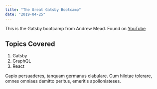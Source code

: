 ```yaml
---
title: "The Great Gatsby Bootcamp"
date: "2019-04-25"
---
```


This is the Gatsby bootcamp from Andrew Mead.
Found on [YouTube](https://www.youtube.com/watch?time_continue=2&v=8t0vNu2fCCM)

## Topics Covered

1. Gatsby
2. GraphQL
3. React

Capio persuaderes, tanquam germanus clabulare. Cum hilotae tolerare, omnes omniaes demitto peritus, emeritis apolloniateses.

